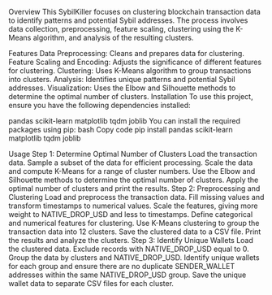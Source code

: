 Overview
This SybilKiller focuses on clustering blockchain transaction data to identify patterns and potential Sybil addresses. The process involves data collection, preprocessing, feature scaling, clustering using the K-Means algorithm, and analysis of the resulting clusters.

Features
Data Preprocessing: Cleans and prepares data for clustering.
Feature Scaling and Encoding: Adjusts the significance of different features for clustering.
Clustering: Uses K-Means algorithm to group transactions into clusters.
Analysis: Identifies unique patterns and potential Sybil addresses.
Visualization: Uses the Elbow and Silhouette methods to determine the optimal number of clusters.
Installation
To use this project, ensure you have the following dependencies installed:

pandas
scikit-learn
matplotlib
tqdm
joblib
You can install the required packages using pip:
bash
Copy code
pip install pandas scikit-learn matplotlib tqdm joblib


Usage
Step 1: Determine Optimal Number of Clusters
Load the transaction data.
Sample a subset of the data for efficient processing.
Scale the data and compute K-Means for a range of cluster numbers.
Use the Elbow and Silhouette methods to determine the optimal number of clusters.
Apply the optimal number of clusters and print the results.
Step 2: Preprocessing and Clustering
Load and preprocess the transaction data.
Fill missing values and transform timestamps to numerical values.
Scale the features, giving more weight to NATIVE_DROP_USD and less to timestamps.
Define categorical and numerical features for clustering.
Use K-Means clustering to group the transaction data into 12 clusters.
Save the clustered data to a CSV file.
Print the results and analyze the clusters.
Step 3: Identify Unique Wallets
Load the clustered data.
Exclude records with NATIVE_DROP_USD equal to 0.
Group the data by clusters and NATIVE_DROP_USD.
Identify unique wallets for each group and ensure there are no duplicate SENDER_WALLET addresses within the same NATIVE_DROP_USD group.
Save the unique wallet data to separate CSV files for each cluster.
